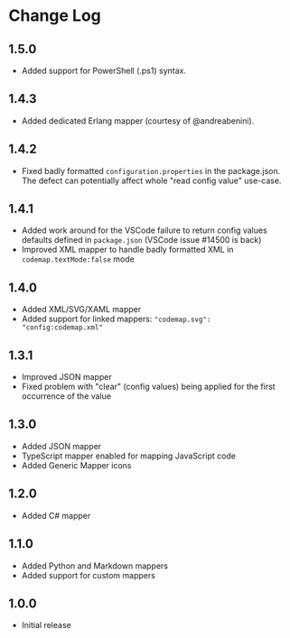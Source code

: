 # Change Log

## 1.5.0

* Added support for PowerShell (.ps1) syntax.

## 1.4.3

* Added dedicated Erlang mapper (courtesy of @andreabenini).

## 1.4.2

* Fixed badly formatted `configuration.properties` in the package.json. The defect can potentially affect whole "read config value" use-case.

## 1.4.1

* Added work around for the VSCode failure to return config values defaults defined in `package.json` (VSCode issue #14500 is back)
* Improved XML mapper to handle badly formatted XML in `codemap.textMode:false` mode

## 1.4.0

* Added XML/SVG/XAML mapper
* Added support for linked mappers: `"codemap.svg": "config:codemap.xml"`

## 1.3.1

* Improved JSON mapper
* Fixed problem with "clear" (config values) being applied for the first occurrence of the value

## 1.3.0

* Added JSON mapper
* TypeScript mapper enabled for mapping JavaScript code
* Added Generic Mapper icons

## 1.2.0

* Added C# mapper

## 1.1.0

* Added Python and Markdown mappers
* Added support for custom mappers

## 1.0.0

* Initial release
